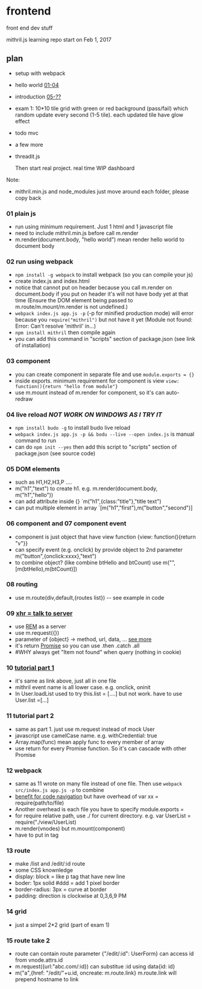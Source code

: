 # frontend
front end dev stuff

mithril.js learning repo
start on Feb 1, 2017 

## plan
* setup with webpack 
* hello world [01-04](http://mithril.js.org/installation.html)
* introduction [05-??](http://mithril.js.org/index.html)
* exam 1: 10*10 tile grid with green or red background (pass/fail) which random update every second (1-5 tile). each updated tile have glow effect
* todo mvc
* a few more
* threadit.js

  Then start real project. real time WIP dashboard

Note:
* mithril.min.js and node_modules just move around each folder, please copy back

### 01 plain js
* run using minimum requirement. Just 1 html and 1 javascript file
* need to include mithril.min.js before call m.render
* m.render(document.body, "hello world") mean render hello world to document body

### 02 run using webpack
* `npm install -g webpack` to install webpack (so you can compile your js)
* create index.js and index.html
* notice that <script src="app.js"></script> cannot put on header because you call m.render on document.body if you put on header it's will not have body yet at that time (Ensure the DOM element being passed to m.route/m.mount/m.render is not undefined.)
* `webpack index.js app.js -p` (-p for minified production mode) will error because you `require("mithril")` but not have it yet (Module not found: Error: Can't resolve 'mithril' in...)
* `npm install mithril` then compile again
* you can add this command in "scripts" section of package.json (see link of installation)

### 03 component
* you can create component in separate file and use `module.exports = {}`
* inside exports. minimum requirement for component is view `view: function(){return "hello from module"}`
* use m.mount instead of m.render for component, so it's can auto-redraw

### 04 live reload *NOT WORK ON WINDOWS AS I TRY IT*
* `npm install budo -g` to install budo live reload
* `webpack index.js app.js -p && bodu --live --open index.js` is manual command to run
* can do `npm init --yes` then add this script to "scripts" section of package.json (see source code)

### 05 DOM elements
* such as H1,H2,H3,P ....
* m("h1","text") to create h1. e.g. m.render(document.body, m("h1","hello"))
* can add attribute inside {} `m("h1",{class:"title"},"title text")
* can put multiple element in array `[m("h1","first"),m("button","second")]

### 06 component and 07 component event
* component is just object that have view function {view: function(){return "v"}}
* can specify event (e.g. onclick) by provide object to 2nd parameter m("button",{onclick:xxxx},"text")
* to combine object? (like combine btHello and btCount) use m("",[m(btHello),m(btCount)])

### 08 routing
* use m.route(div,default,{routes list}) -- see example in code

### 09 [xhr = talk to server](http://stackoverflow.com/questions/4657287/what-is-the-difference-between-xmlhttprequest-jquery-ajax-jquery-post-jquery)
* use [REM](http://rem-rest-api.herokuapp.com/) as a server
* use m.request({})
* parameter of {object} -> method, url, data, ... [see more](http://mithril.js.org/request.html)
* it's return [Promise](http://mithril.js.org/promise.html) so you can use .then .catch .all
* #WHY always get "Item not found" when query (nothing in cookie)


### 10 [tutorial part 1](http://mithril.js.org/simple-application.html)
* it's same as link above, just all in one file
* mithril event name is all lower case. e.g. onclick, oninit
* In User.loadList used to try this.list = [....] but not work. have to use User.list =[...]

### 11 tutorial part 2
* same as part 1. just use m.request instead of mock User
* javascript use camelCase name. e.g. withCredential: true
* Array.map(func) mean apply func to every member of array
* use return for every Promise function. So it's can cascade with other Promise

### 12 webpack
* same as 11 wrote on many file instead of one file. Then use `webpack src/index.js app.js -p` to combine
* [benefit for code navigation](http://mithril.js.org/simple-application.html) but have overhead of var xx = require(path/to/file)
* Another overhead is each file you have to specify module.exports =
* for require relative path, use ./ for current directory. e.g. var UserList = require("./view/UserList)
* m.render(vnodes) but m.mount(component)
* <link href="styles.css" rel="stylesheet" /> have to put in <head> tag

### 13 route
* make /list and /edit/:id route
* some CSS knownledge
 * display: block = like p tag that have new line
 * boder: 1px solid #ddd = add 1 pixel border
 * border-radius: 3px = curve at border
 * padding: direction is clockwise at 0,3,6,9 PM

### 14  grid
* just a simpel 2*2 grid (part of exam 1)

### 15 route take 2
* route can contain route parameter {"/edit/:id": UserForm} can access id from vnode.attrs.id
* m.request({url:"abc.com/:id}) can substitue :id using data{id: id}
* m("a",{href: "/edit/"+u.id, oncreate: m.route.link} m.route.link will prepend hostname to link
